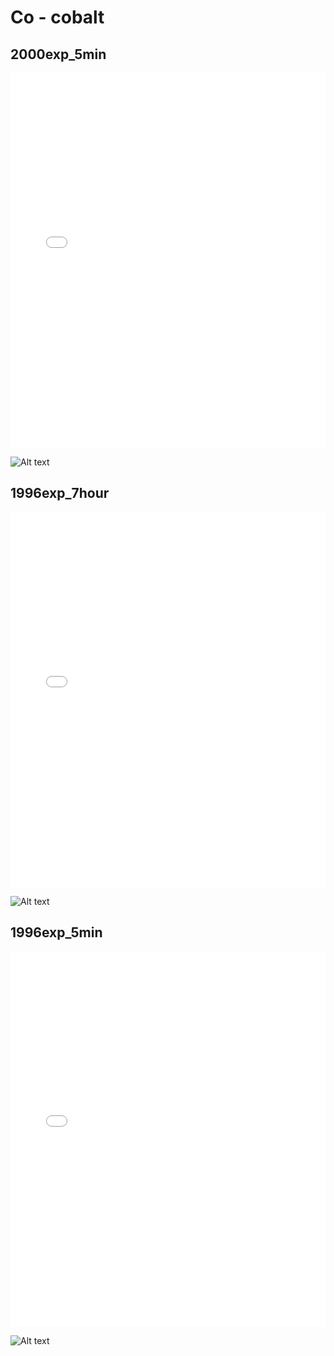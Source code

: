 # Co - cobalt

## 2000exp_5min

<iframe src="../Co_2000exp_5min.html" width="100%" height="600px" frameborder="0"></iframe>

![Alt text](Co_2000exp_5min.png)

## 1996exp_7hour

<iframe src="../Co_1996exp_7hour.html" width="100%" height="600px" frameborder="0"></iframe>

![Alt text](Co_1996exp_7hour.png)

## 1996exp_5min

<iframe src="../Co_1996exp_5min.html" width="100%" height="600px" frameborder="0"></iframe>

![Alt text](Co_1996exp_5min.png)

